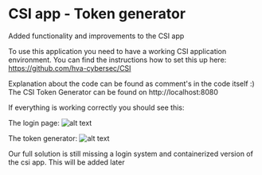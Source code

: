 # CSI app - Token generator
Added functionality and improvements to the CSI app

To use this application you need to have a working CSI application environment. You can find the instructions how to set this up here:
https://github.com/hva-cybersec/CSI

Explanation about the code can be found as comment's in the code itself :)
The CSI Token Generator can be found on http://localhost:8080

If everything is working correctly you should see this:

The login page:
![alt text](https://i.imgur.com/WuC0WG8.jpg)

The token generator:
![alt text](https://i.imgur.com/mdJEL3p.jpg)


Our full solution is still missing a login system and containerized version of the csi app. This will be added later

